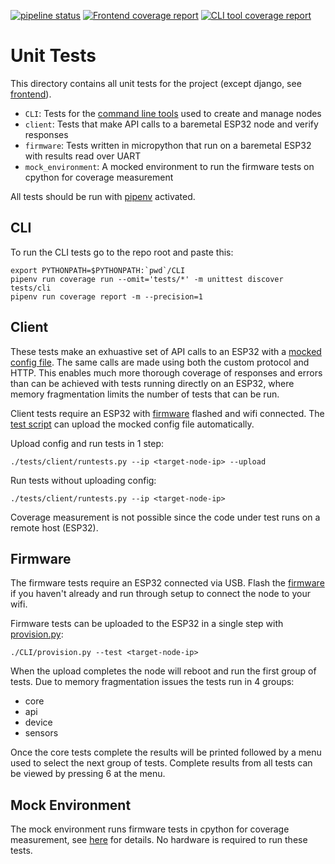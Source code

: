 [![pipeline status](https://gitlab.com/jamedeus/micropython-smarthome/badges/master/pipeline.svg)](https://gitlab.com/jamedeus/micropython-smarthome/-/commits/master)
[![Frontend coverage report](https://gitlab.com/jamedeus/micropython-smarthome/badges/master/coverage.svg?job=test_firmware&key_text=Firmware+Coverage&key_width=120)](https://gitlab.com/jamedeus/micropython-smarthome/-/commits/master)
[![CLI tool coverage report](https://gitlab.com/jamedeus/micropython-smarthome/badges/master/coverage.svg?job=test_cli&key_text=CLI+Coverage&key_width=90)](https://gitlab.com/jamedeus/micropython-smarthome/-/commits/master)

# Unit Tests

This directory contains all unit tests for the project (except django, see [frontend](frontend/)).
- `CLI`: Tests for the [command line tools](/CLI/) used to create and manage nodes
- `client`: Tests that make API calls to a baremetal ESP32 node and verify responses
- `firmware`: Tests written in micropython that run on a baremetal ESP32 with results read over UART
- `mock_environment`: A mocked environment to run the firmware tests on cpython for coverage measurement

All tests should be run with [pipenv](/Pipfile) activated.

## CLI

To run the CLI tests go to the repo root and paste this:

```
export PYTHONPATH=$PYTHONPATH:`pwd`/CLI
pipenv run coverage run --omit='tests/*' -m unittest discover tests/cli
pipenv run coverage report -m --precision=1
```

## Client

These tests make an exhuastive set of API calls to an ESP32 with a [mocked config file](/tests/client/client_test_config.json). The same calls are made using both the custom protocol and HTTP. This enables much more thorough coverage of responses and errors than can be achieved with tests running directly on an ESP32, where memory fragmentation limits the number of tests that can be run.

Client tests require an ESP32 with [firmware](https://gitlab.com/jamedeus/micropython-smarthome/-/releases) flashed and wifi connected. The [test script](/tests/client/runtests.py) can upload the mocked config file automatically.

Upload config and run tests in 1 step:
```
./tests/client/runtests.py --ip <target-node-ip> --upload
```

Run tests without uploading config:
```
./tests/client/runtests.py --ip <target-node-ip>
```

Coverage measurement is not possible since the code under test runs on a remote host (ESP32).

## Firmware

The firmware tests require an ESP32 connected via USB. Flash the [firmware](https://gitlab.com/jamedeus/micropython-smarthome/-/releases) if you haven't already and run through setup to connect the node to your wifi.

Firmware tests can be uploaded to the ESP32 in a single step with [provision.py](/CLI/provision.py):
```
./CLI/provision.py --test <target-node-ip>
```

When the upload completes the node will reboot and run the first group of tests. Due to memory fragmentation issues the tests run in 4 groups:
- core
- api
- device
- sensors

Once the core tests complete the results will be printed followed by a menu used to select the next group of tests. Complete results from all tests can be viewed by pressing 6 at the menu.

## Mock Environment

The mock environment runs firmware tests in cpython for coverage measurement, see [here](/tests/mock_environment/readme.md) for details. No hardware is required to run these tests.
